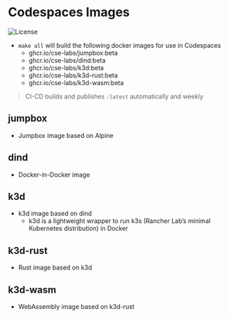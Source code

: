 # Codespaces Images

![License](https://img.shields.io/badge/license-MIT-green.svg)

- `make all` will build the following docker images for use in Codespaces
  - ghcr.io/cse-labs/jumpbox:beta
  - ghcr.io/cse-labs/dind:beta
  - ghcr.io/cse-labs/k3d:beta
  - ghcr.io/cse-labs/k3d-rust:beta
  - ghcr.io/cse-labs/k3d-wasm:beta

> CI-CD builds and publishes `:latest` automatically and weekly

## jumpbox

- Jumpbox image based on Alpine

## dind

- Docker-in-Docker image

## k3d

- k3d image based on dind
  - k3d is a lightweight wrapper to run k3s (Rancher Lab’s minimal Kubernetes distribution) in Docker

## k3d-rust

- Rust image based on k3d

## k3d-wasm

- WebAssembly image based on k3d-rust

